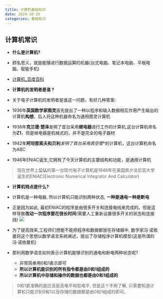 ```yaml
---
title: 计算机基础知识
date: 2024-10-10
categories: 基础知识
---
```

## **计算机常识**

- **什么是计算机?**
- 顾名思义，就是能够进行数据运算的机器(台式电脑、笔记本电脑、平板电脑、智能手机)
- [计算机_百度百科](https://baike.baidu.com/item/%E8%AE%A1%E7%AE%97%E6%9C%BA/140338?fr=aladdin)

- **计算机的发明者是谁 ?**
- 关于电子计算机的发明者是谁这一问题，有好几种答案:
- 1936年**英国数学家图灵**首先提出了一种以程序和输入数据相互作用产生输出的计算机**构想**，后人将这种机器命名为通用图灵计算机
- 1938年**克兰德·楚泽**发明了首台采用**继电器**进行工作的计算机,这台计算机命名为**Z1**，但是继电器是机械式的，并不是完全的电子器材
- 1942年**阿坦那索夫和贝利***发明了首台采用**真空管**的计算机，这台计算机命名为ABC
- 1946年ENIAC诞生,它拥有了今天计算机的主要结构和功能，是通用计算机

> 现在世界上**公认**的第一台现代电子计算机是1946年在美国宾夕法尼亚大学诞生的ENIAC(Electronic Numerical Integrator And Calculator)

- **计算机特点是什么?**
- 计算机是一种电器, 所以计算机只能识别两种状态, **一种是通电一种是断电**
- 正是因为如此, 最初ENIAC的程序是由很多开关和连接电线来完成的。但是这样导致**改动一次程序要花很长时间**(需要人工重新设置很多开关的状态和连接线)
  ![](https://img-blog.csdnimg.cn/img_convert/aeb50f9711d635407201455d9875328d.png)
- 为了提高效率,工程师们想能不能把程序和数据都放在存储器中, 数学家冯·诺依曼将这个思想以数学语言系统阐述，提出了存储程序计算机模型(这是所谓的冯·诺依曼机)

- 那利用数学语言如何表示计算机能够识别的通电和断电两种状态呢? 
  - 非常简单用0和1表示即可
  - **所以计算机能识别的所有指令都是由0和1组成的**
  - **所以计算机中存储和操作的数据也都是由0和1组成的**

> 0和1更准确的是应该是高电平和低电平, 但是这个不用了解, 只需要知道计算机只能识别0和1以及存储的数据都是由0和1组成的即可。

<!-- 最后，如果大家想要实时关注我们更新的文章以及分享的干货的话，可以扫描下方二维码关注我们的微信公众号“**代码情缘**”。 -->

